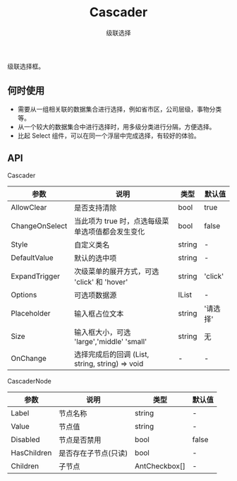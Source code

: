 ﻿---
category: Components
type: 数据录入
title: Cascader
subtitle: 级联选择
cover: https://gw.alipayobjects.com/zos/alicdn/UdS8y8xyZ/Cascader.svg
---

级联选择框。

## 何时使用

- 需要从一组相关联的数据集合进行选择，例如省市区，公司层级，事物分类等。
- 从一个较大的数据集合中进行选择时，用多级分类进行分隔，方便选择。
- 比起 Select 组件，可以在同一个浮层中完成选择，有较好的体验。


## API

Cascader

| 参数                 |  说明	                                          |  类型               |  默认值  |  
| -------------------- | ---------------------------------------------------- | --------------------- | --------- |  
| AllowClear           |  是否支持清除                                      |  bool               |  true	      |
| ChangeOnSelect       |  当此项为 true 时，点选每级菜单选项值都会发生变化  |  bool               |  false	      |
| Style                |  自定义类名                                        |  string             |  -	          |
| DefaultValue         |  默认的选中项                                      |  string             |  -	          |
| ExpandTrigger        |  次级菜单的展开方式，可选 'click' 和 'hover'       |  string             |  'click'	  |
| Options	           |  可选项数据源                                      |  IList<AntCheckbox> |  -	          |
| Placeholder          |  输入框占位文本                                    |  string             |  '请选择'	  |
| Size                 |  输入框大小，可选 'large','middle' 'small'         |  string           |  无	          |
| OnChange             |  选择完成后的回调 (List<CascaderNode>, string, string) => void  |   -   |  -            |


CascaderNode

| 参数             |  说明                    |  类型          | 默认值    |
| ---------------- | ------------------------ | -------------- | --------- |
| Label            |  节点名称                |  string        |  -        |
| Value            |  节点值                  |  string        |  -        |
| Disabled         |  节点是否禁用            |  bool          |  false    |
| HasChildren      |  是否存在子节点(只读)    |  bool          |  -        |
| Children         |  子节点                  |  AntCheckbox[] |  -        |

